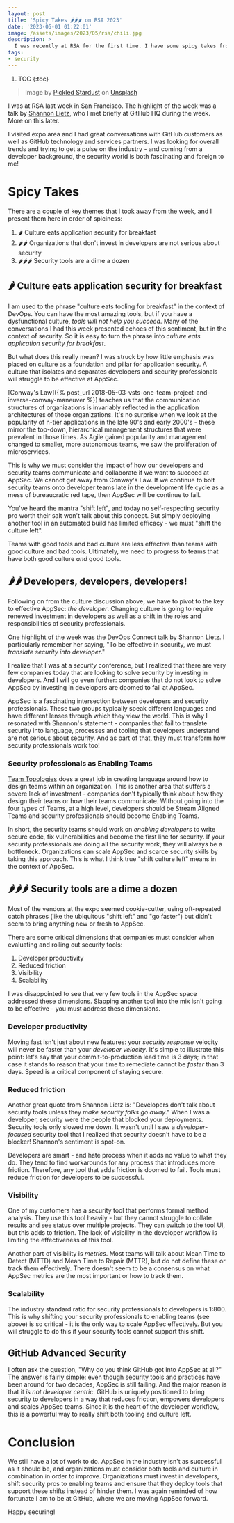 ```yaml
---
layout: post
title: 'Spicy Takes 🌶️🌶️🌶️ on RSA 2023'
date: '2023-05-01 01:22:01'
image: /assets/images/2023/05/rsa/chili.jpg
description: >
  I was recently at RSA for the first time. I have some spicy takes from the week.
tags:
- security
---
```


1. TOC
{:toc}

> Image by [Pickled Stardust](https://unsplash.com/@pickledstardust?utm_source=unsplash&utm_medium=referral&utm_content=creditCopyText) on [Unsplash](https://unsplash.com/photos/4xc6i5BKPWs?utm_source=unsplash&utm_medium=referral&utm_content=creditCopyText)
  
I was at RSA last week in San Francisco. The highlight of the week was a talk by [Shannon Lietz](https://www.linkedin.com/in/shannonlietz/), who I met briefly at GitHub HQ during the week. More on this later.

I visited expo area and I had great conversations with GitHub customers as well as GitHub technology and services partners. I was looking for overall trends and trying to get a pulse on the industry - and coming from a developer background, the security world is both fascinating and foreign to me!

# Spicy Takes

There are a couple of key themes that I took away from the week, and I present them here in order of spiciness:

1. 🌶️ Culture eats application security for breakfast
1. 🌶️🌶️ Organizations that don't invest in developers are not serious about security
1. 🌶️🌶️🌶️ Security tools are a dime a dozen

## 🌶️ Culture eats application security for breakfast

I am used to the phrase "culture eats tooling for breakfast" in the context of DevOps. You can have the most amazing tools, but if you have a dysfunctional culture, _tools will not help you succeed_. Many of the conversations I had this week presented echoes of this sentiment, but in the context of security. So it is easy to turn the phrase into _culture eats application security for breakfast_.

But what does this really mean? I was struck by how little emphasis was placed on culture as a foundation and pillar for application security. A culture that isolates and separates developers and security professionals will struggle to be effective at AppSec.

[Conway's Law]({% post_url 2018-05-03-vsts-one-team-project-and-inverse-conway-maneuver %}) teaches us that the communication structures of organizations is invariably reflected in the application architectures of those organizations. It's no surprise when we look at the popularity of n-tier applications in the late 90's and early 2000's - these mirror the top-down, hierarchical management structures that were prevalent in those times. As Agile gained popularity and management changed to smaller, more autonomous teams, we saw the proliferation of microservices.

This is why we must consider the impact of how our developers and security teams communicate and collaborate if we want to succeed at AppSec. We cannot get away from Conway's Law. If we continue to bolt security teams onto developer teams late in the development life cycle as a mess of bureaucratic red tape, then AppSec will be continue to fail.

You've heard the mantra "shift left", and today no self-respecting security pro worth their salt won't talk about this concept. But simply deploying another tool in an automated build has limited efficacy - we must "shift the culture left".

Teams with good tools and bad culture are less effective than teams with good culture and bad tools. Ultimately, we need to progress to teams that have both good culture _and_ good tools.

## 🌶️🌶️ Developers, developers, developers!

Following on from the culture discussion above, we have to pivot to the key to effective AppSec: _the developer_. Changing culture is going to require renewed investment in developers as well as a shift in the roles and responsibilities of security professionals.

One highlight of the week was the DevOps Connect talk by Shannon Lietz. I particularly remember her saying, "To be effective in security, we must _translate security into developer_."

I realize that I was at a _security_ conference, but I realized that there are very few companies today that are looking to solve security by investing in developers. And I will go even further: companies that do not look to solve AppSec by investing in developers are doomed to fail at AppSec.

AppSec is a fascinating intersection between developers and security professionals. These two groups typically speak different languages and have different lenses through which they view the world. This is why I resonated with Shannon's statement - companies that fail to translate security into language, processes and tooling that developers understand are not serious about security. And as part of that, they must transform how security professionals work too!

### Security professionals as Enabling Teams

[Team Topologies](https://teamtopologies.com/) does a great job in creating language around how to design teams within an organization. This is another area that suffers a severe lack of investment - companies don't typically think about how they design their teams or how their teams communicate. Without going into the four types of Teams, at a high level, developers should be Stream Aligned Teams and security professionals should become Enabling Teams.

In short, the security teams should work on _enabling developers_ to write secure code, fix vulnerabilities and become the first line for security. If your security professionals are doing all the security work, they will always be a bottleneck. Organizations can scale AppSec and scarce security skills by taking this approach. This is what I think true "shift culture left" means in the context of AppSec.

## 🌶️🌶️🌶️ Security tools are a dime a dozen

Most of the vendors at the expo seemed cookie-cutter, using oft-repeated catch phrases (like the ubiquitous "shift left" and "go faster") but didn't seem to bring anything new or fresh to AppSec.

There are some critical dimensions that companies must consider when evaluating and rolling out security tools:

1. Developer productivity
1. Reduced friction
1. Visibility
1. Scalability

I was disappointed to see that very few tools in the AppSec space addressed these dimensions. Slapping another tool into the mix isn't going to be effective - you must address these dimensions.

### Developer productivity

Moving fast isn't just about new features: your _security response_ velocity will never be faster than your _developer velocity_. It's simple to illustrate this point: let's say that your commit-to-production lead time is 3 days; in that case it stands to reason that your time to remediate cannot be _faster_ than 3 days. Speed is a critical component of staying secure.

### Reduced friction

Another great quote from Shannon Lietz is: "Developers don't talk about security tools unless they _make security folks go away_." When I was a developer, security were the people that blocked your deployments. Security tools only slowed me down. It wasn't until I saw a _developer-focused_ security tool that I realized that security doesn't have to be a blocker! Shannon's sentiment is spot-on.

Developers are smart - and hate process when it adds no value to what they do. They tend to find workarounds for any process that introduces more friction. Therefore, any tool that adds friction is doomed to fail. Tools must reduce friction for developers to be successful.

### Visibility

One of my customers has a security tool that performs formal method analysis. They use this tool heavily - but they cannot struggle to collate results and see status over multiple projects. They can switch to the tool UI, but this adds to friction. The lack of visibility in the developer workflow is limiting the effectiveness of this tool.

Another part of visibility is _metrics_. Most teams will talk about Mean Time to Detect (MTTD) and Mean Time to Repair (MTTR), but do not define these or track them effectively. There doesn't seem to be a consensus on what AppSec metrics are the most important or how to track them.

### Scalability

The industry standard ratio for security professionals to developers is 1:800. This is why shifting your security professionals to enabling teams (see above) is so critical - it is the only way to scale AppSec effectively. But you will struggle to do this if your security tools cannot support this shift.

## GitHub Advanced Security

I often ask the question, "Why do you think GitHub got into AppSec at all?" The answer is fairly simple: even though security tools and practices have been around for two decades, AppSec is still failing. And the major reason is that it _is not developer centric_. GitHub is uniquely positioned to bring security to developers in a way that reduces friction, empowers developers and scales AppSec teams. Since it is the heart of the developer workflow, this is a powerful way to really shift both tooling and culture left.

# Conclusion

We still have a lot of work to do. AppSec in the industry isn't as successful as it should be, and organizations must consider both tools and culture in combination in order to improve. Organizations must invest in developers, shift security pros to enabling teams and ensure that they deploy tools that support these shifts instead of hinder them. I was again reminded of how fortunate I am to be at GitHub, where we are moving AppSec forward.

Happy securing!
